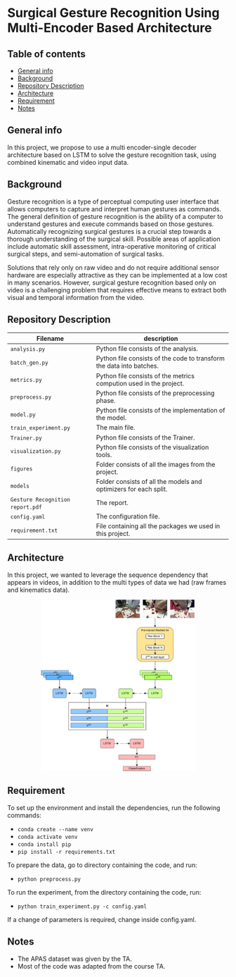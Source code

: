 # Surgical Gesture Recognition Using Multi-Encoder Based Architecture

## Table of contents

- [General info](#general-info)
- [Background](#Background)
- [Repository Description](#repository-description)
- [Architecture](#Architecture)
- [Requirement](#Requirement)
- [Notes](#Notes)

## General info

In this project, we propose to use a multi encoder-single decoder architecture based on LSTM to solve the gesture recognition task, using combined kinematic and video input data.

## Background

Gesture recognition is a type of perceptual computing user interface that allows computers to capture and interpret human gestures as commands. The general definition of gesture recognition is the ability of a computer to understand gestures and execute commands based on those gestures.
Automatically recognizing surgical gestures is a crucial step towards a thorough understanding of the surgical skill. Possible areas of application include automatic skill assessment, intra-operative monitoring of critical surgical steps, and semi-automation of surgical tasks.

Solutions that rely only on raw video and do not require additional sensor hardware are especially attractive as they can be implemented at a low cost in many scenarios. However, surgical gesture recognition based only on video is a challenging problem that requires effective means to extract both visual and temporal information from the video.

## Repository Description

| Filename                         | description                                                          |
| -------------------------------- | -------------------------------------------------------------------- |
| `analysis.py`                    | Python file consists of the analysis.                                |
| `batch_gen.py`                   | Python file consists of the code to transform the data into batches. |
| `metrics.py`                     | Python file consists of the metrics compution used in the project.   |
| `preprocess.py`                  | Python file consists of the preprocessing phase.                     |
| `model.py `                      | Python file consists of the implementation of the model.             |
| `train_experiment.py `           | The main file.                                                       |
| `Trainer.py`                     | Python file consists of the Trainer.                                 |
| `visualization.py`               | Python file consists of the visualization tools.                     |
| `figures `                       | Folder consists of all the images from the project.                  |
| `models`                         | Folder consists of all the models and optimizers for each split.     |
| `Gesture Recognition report.pdf` | The report.                                                          |
| `config.yaml`                    | The configuration file.                                              |
| `requirement.txt`                | File containing all the packages we used in this project.            |

## Architecture

In this project, we wanted to leverage the sequence dependency that appears in videos, in addition to the multi types of data we had (raw frames and kinematics data).

<p align="center">
  <img src=".\figures\surgical_data_science_model.png" width="350" alt="accessibility text">
</p>

## Requirement

To set up the environment and install the dependencies, run the following commands:

- `conda create --name venv`
- `conda activate venv`
- `conda install pip`
- `pip install -r requirements.txt`

To prepare the data, go to directory containing the code, and run:

- `python preprocess.py`

To run the experiment, from the directory containing the code, run:

- `python train_experiment.py -c config.yaml`

If a change of parameters is required, change inside config.yaml.

## Notes

- The APAS dataset was given by the TA.
- Most of the code was adapted from the course TA.
